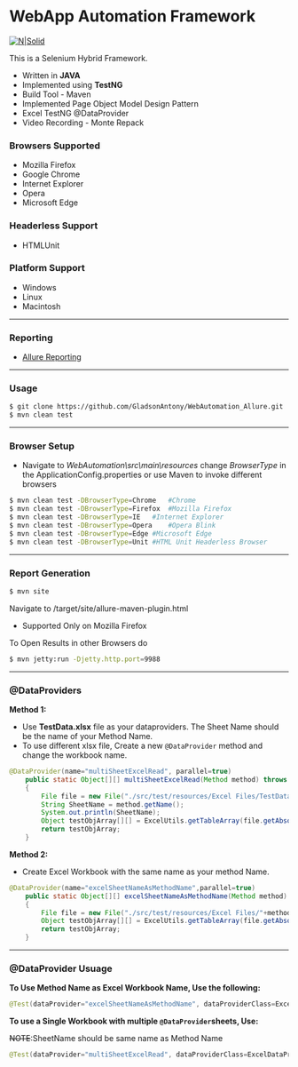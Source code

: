# WebApp Automation Framework

[![N|Solid](http://www.seleniumhq.org/images/selenium-logo.png)](http://www.seleniumhq.org/) 

This is a Selenium Hybrid Framework.
 - Written in **JAVA**
 - Implemented using **TestNG**
 - Build Tool - Maven
 - Implemented Page Object Model Design Pattern
 - Excel TestNG @DataProvider
 - Video Recording - Monte Repack

### Browsers Supported
 - Mozilla Firefox
 - Google Chrome
 - Internet Explorer
 - Opera
 - Microsoft Edge

### Headerless Support
 - HTMLUnit 

### Platform Support
 - Windows
 - Linux
 - Macintosh

---
### Reporting
 - [Allure Reporting](http://allure.qatools.ru/)
 
---
### Usage
```sh
$ git clone https://github.com/GladsonAntony/WebAutomation_Allure.git
$ mvn clean test
```
---
### Browser Setup
 - Navigate to *WebAutomation\src\main\resources* change *BrowserType* in the ApplicationConfig.properties
 or use Maven to invoke different browsers

```sh
$ mvn clean test -DBrowserType=Chrome	#Chrome
$ mvn clean test -DBrowserType=Firefox	#Mozilla Firefox
$ mvn clean test -DBrowserType=IE	#Internet Explorer
$ mvn clean test -DBrowserType=Opera	#Opera Blink
$ mvn clean test -DBrowserType=Edge	#Microsoft Edge
$ mvn clean test -DBrowserType=Unit	#HTML Unit Headerless Browser
```
---
### Report Generation
```sh
$ mvn site
```
Navigate to /target/site/allure-maven-plugin.html
 - Supported Only on Mozilla Firefox
 
To Open Results in other Browsers do
```sh
$ mvn jetty:run -Djetty.http.port=9988
```
---

### @DataProviders

**__Method 1:__** 
 - Use **TestData.xlsx** file as your dataproviders. The Sheet Name should be the name of your Method Name.
 - To use different xlsx file, Create a new `@DataProvider` method and change the workbook name.
```java
@DataProvider(name="multiSheetExcelRead", parallel=true)
	public static Object[][] multiSheetExcelRead(Method method) throws Exception
	{
		File file = new File("./src/test/resources/Excel Files/TestData.xlsx");
		String SheetName = method.getName();
		System.out.println(SheetName);
		Object testObjArray[][] = ExcelUtils.getTableArray(file.getAbsolutePath(), SheetName);
		return testObjArray;
	}
```

**__Method 2:__**
 - Create Excel Workbook with the same name as your method Name.
```java
@DataProvider(name="excelSheetNameAsMethodName",parallel=true)
	public static Object[][] excelSheetNameAsMethodName(Method method) throws Exception
	{
		File file = new File("./src/test/resources/Excel Files/"+method.getName()+".xlsx");
		Object testObjArray[][] = ExcelUtils.getTableArray(file.getAbsolutePath());
		return testObjArray;
	}
 ```
 ---
 
 ### @DataProvider Usuage
 
__To Use Method Name as Excel Workbook Name, Use the following:__
```java
@Test(dataProvider="excelSheetNameAsMethodName", dataProviderClass=ExcelDataProvider.class)
```

__To use a Single Workbook with multiple `@DataProvider`sheets, Use:__

~~NOTE~~:SheetName should be same name as Method Name
```java
@Test(dataProvider="multiSheetExcelRead", dataProviderClass=ExcelDataProvider.class)
```
